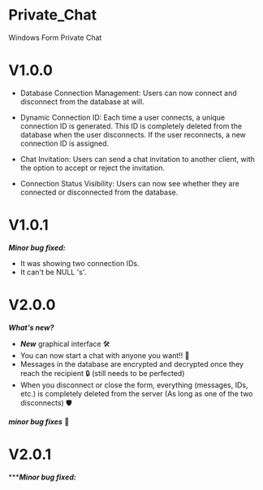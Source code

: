 # Private_Chat
 Windows Form Private Chat

# V1.0.0

- Database Connection Management: Users can now connect and disconnect from the database at will.

- Dynamic Connection ID: Each time a user connects, a unique connection ID is generated. This ID is completely deleted from the database when the user disconnects. If the user reconnects, a new connection ID is assigned.

- Chat Invitation: Users can send a chat invitation to another client, with the option to accept or reject the invitation.

- Connection Status Visibility: Users can now see whether they are connected or disconnected from the database.

# V1.0.1
  ***Minor bug fixed:***
   - It was showing two connection IDs.
   - It can't be NULL 's'.

# V2.0.0
   ***What's new?***
  
   - ***New*** graphical interface 🛠️
   - You can now start a chat with anyone you want!! 💬
   - Messages in the database are encrypted and decrypted once they reach the recipient 🔒 (still needs to be perfected)
   - When you disconnect or close the form, everything (messages, IDs, etc.) is completely deleted from the server (As long as one of the two disconnects) 🛡️
  
***minor bug fixes*** 👾

# V2.0.1
   ******Minor bug fixed:***
